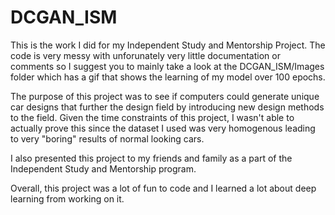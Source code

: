 # DCGAN_ISM

This is the work I did for my Independent Study and Mentorship Project. The code is very messy with unforunately very little documentation or comments so I suggest you to mainly take a look at the DCGAN_ISM/Images folder which has a gif that shows the learning of my model over 100 epochs.

The purpose of this project was to see if computers could generate unique car designs that further the design field by introducing new design methods to the field. Given the time constraints of this project, I wasn't able to actually prove this since the dataset I used was very homogenous leading to very "boring" results of normal looking cars.

I also presented this project to my friends and family as a part of the Independent Study and Mentorship program.

Overall, this project was a lot of fun to code and I learned a lot about deep learning from working on it.

